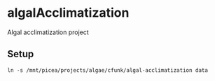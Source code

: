 # algalAcclimatization
Algal acclimatization project

## Setup
```{bash setup, eval=FALSE}
ln -s /mnt/picea/projects/algae/cfunk/algal-acclimatization data
```


